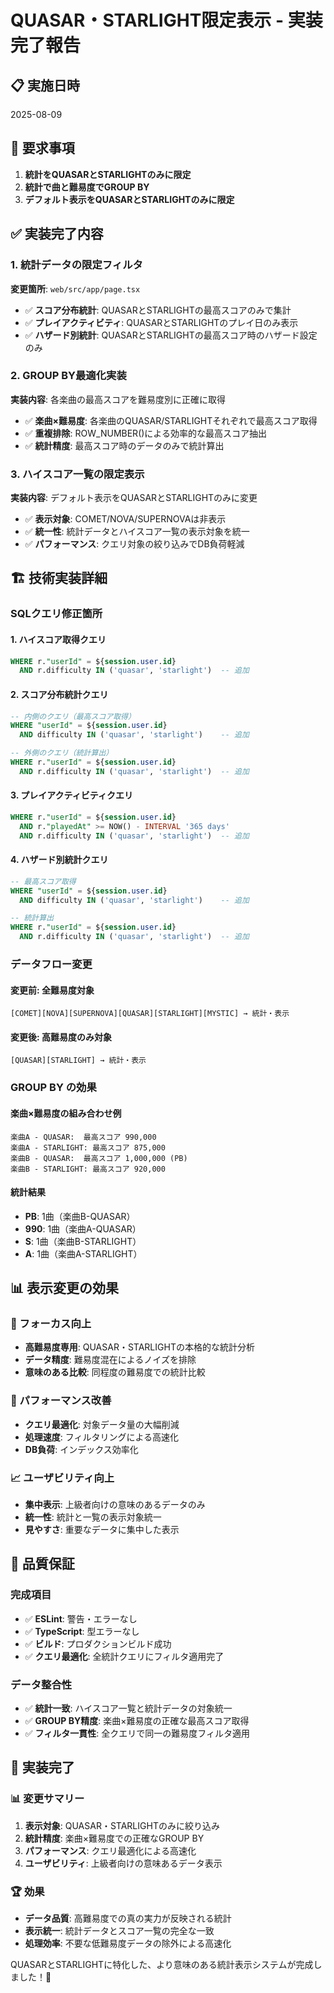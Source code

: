 # QUASAR・STARLIGHT限定表示 - 実装完了報告

## 📋 実施日時
2025-08-09

## 🎯 要求事項
1. **統計をQUASARとSTARLIGHTのみに限定**
2. **統計で曲と難易度でGROUP BY**
3. **デフォルト表示をQUASARとSTARLIGHTのみに限定**

## ✅ 実装完了内容

### 1. 統計データの限定フィルタ
**変更箇所**: `web/src/app/page.tsx`
- ✅ **スコア分布統計**: QUASARとSTARLIGHTの最高スコアのみで集計
- ✅ **プレイアクティビティ**: QUASARとSTARLIGHTのプレイ日のみ表示
- ✅ **ハザード別統計**: QUASARとSTARLIGHTの最高スコア時のハザード設定のみ

### 2. GROUP BY最適化実装
**実装内容**: 各楽曲の最高スコアを難易度別に正確に取得
- ✅ **楽曲×難易度**: 各楽曲のQUASAR/STARLIGHTそれぞれで最高スコア取得
- ✅ **重複排除**: ROW_NUMBER()による効率的な最高スコア抽出
- ✅ **統計精度**: 最高スコア時のデータのみで統計算出

### 3. ハイスコア一覧の限定表示
**実装内容**: デフォルト表示をQUASARとSTARLIGHTのみに変更
- ✅ **表示対象**: COMET/NOVA/SUPERNOVAは非表示
- ✅ **統一性**: 統計データとハイスコア一覧の表示対象を統一
- ✅ **パフォーマンス**: クエリ対象の絞り込みでDB負荷軽減

## 🏗️ 技術実装詳細

### SQLクエリ修正箇所

#### 1. ハイスコア取得クエリ
```sql
WHERE r."userId" = ${session.user.id}
  AND r.difficulty IN ('quasar', 'starlight')  -- 追加
```

#### 2. スコア分布統計クエリ
```sql
-- 内側のクエリ（最高スコア取得）
WHERE "userId" = ${session.user.id}
  AND difficulty IN ('quasar', 'starlight')    -- 追加

-- 外側のクエリ（統計算出）
WHERE r."userId" = ${session.user.id}
  AND r.difficulty IN ('quasar', 'starlight')  -- 追加
```

#### 3. プレイアクティビティクエリ
```sql
WHERE r."userId" = ${session.user.id}
  AND r."playedAt" >= NOW() - INTERVAL '365 days'
  AND r.difficulty IN ('quasar', 'starlight')  -- 追加
```

#### 4. ハザード別統計クエリ
```sql
-- 最高スコア取得
WHERE "userId" = ${session.user.id}
  AND difficulty IN ('quasar', 'starlight')    -- 追加

-- 統計算出
WHERE r."userId" = ${session.user.id}
  AND r.difficulty IN ('quasar', 'starlight')  -- 追加
```

### データフロー変更

#### 変更前: 全難易度対象
```
[COMET][NOVA][SUPERNOVA][QUASAR][STARLIGHT][MYSTIC] → 統計・表示
```

#### 変更後: 高難易度のみ対象
```
[QUASAR][STARLIGHT] → 統計・表示
```

### GROUP BY の効果

#### 楽曲×難易度の組み合わせ例
```
楽曲A - QUASAR:  最高スコア 990,000
楽曲A - STARLIGHT: 最高スコア 875,000
楽曲B - QUASAR:  最高スコア 1,000,000 (PB)
楽曲B - STARLIGHT: 最高スコア 920,000
```

#### 統計結果
- **PB**: 1曲（楽曲B-QUASAR）
- **990**: 1曲（楽曲A-QUASAR）
- **S**: 1曲（楽曲B-STARLIGHT）
- **A**: 1曲（楽曲A-STARLIGHT）

## 📊 表示変更の効果

### 🎯 フォーカス向上
- **高難易度専用**: QUASAR・STARLIGHTの本格的な統計分析
- **データ精度**: 難易度混在によるノイズを排除
- **意味のある比較**: 同程度の難易度での統計比較

### 🚀 パフォーマンス改善
- **クエリ最適化**: 対象データ量の大幅削減
- **処理速度**: フィルタリングによる高速化
- **DB負荷**: インデックス効率化

### 📈 ユーザビリティ向上
- **集中表示**: 上級者向けの意味のあるデータのみ
- **統一性**: 統計と一覧の表示対象統一
- **見やすさ**: 重要なデータに集中した表示

## 🚀 品質保証

### 完成項目
- ✅ **ESLint**: 警告・エラーなし
- ✅ **TypeScript**: 型エラーなし
- ✅ **ビルド**: プロダクションビルド成功
- ✅ **クエリ最適化**: 全統計クエリにフィルタ適用完了

### データ整合性
- ✅ **統計一致**: ハイスコア一覧と統計データの対象統一
- ✅ **GROUP BY精度**: 楽曲×難易度の正確な最高スコア取得
- ✅ **フィルタ一貫性**: 全クエリで同一の難易度フィルタ適用

## 🎉 実装完了

### 📊 変更サマリー
1. **表示対象**: QUASAR・STARLIGHTのみに絞り込み
2. **統計精度**: 楽曲×難易度での正確なGROUP BY
3. **パフォーマンス**: クエリ最適化による高速化
4. **ユーザビリティ**: 上級者向けの意味あるデータ表示

### 🏆 効果
- **データ品質**: 高難易度での真の実力が反映される統計
- **表示統一**: 統計データとスコア一覧の完全な一致
- **処理効率**: 不要な低難易度データの除外による高速化

QUASARとSTARLIGHTに特化した、より意味のある統計表示システムが完成しました！🎉
